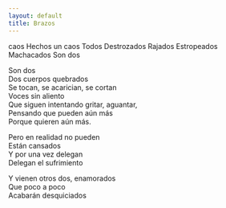 ```yaml
---
layout: default
title: Brazos
---
```




caos 
Hechos un caos 
Todos 
Destrozados 
Rajados 
Estropeados
Machacados
Son dos 

Son dos  
Dos cuerpos quebrados  
Se tocan, se acarician, se cortan  
Voces sin aliento  
Que siguen intentando gritar, aguantar,  
Pensando que pueden aún más  
Porque quieren aún más.

Pero en realidad no pueden  
Están cansados  
Y por una vez delegan  
Delegan el sufrimiento

Y vienen otros dos, enamorados  
Que poco a poco  
Acabarán desquiciados
